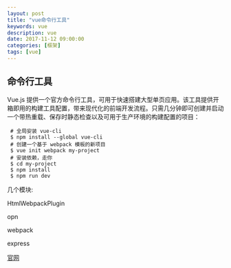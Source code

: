 ```yaml
---
layout: post
title: "vue命令行工具"
keywords: vue
description: vue
date: 2017-11-12 09:00:00
categories: [框架]
tags: [vue]
---
```


## 命令行工具

Vue.js 提供一个官方命令行工具，可用于快速搭建大型单页应用。该工具提供开箱即用的构建工具配置，带来现代化的前端开发流程。只需几分钟即可创建并启动一个带热重载、保存时静态检查以及可用于生产环境的构建配置的项目：

```text
 # 全局安装 vue-cli
 $ npm install --global vue-cli
 # 创建一个基于 webpack 模板的新项目
 $ vue init webpack my-project
 # 安装依赖，走你
 $ cd my-project
 $ npm install
 $ npm run dev
```

几个模块:

HtmlWebpackPlugin

opn

webpack

express


[官网](https://cn.vuejs.org/v2/guide/installation.html#命令行工具-CLI)






  